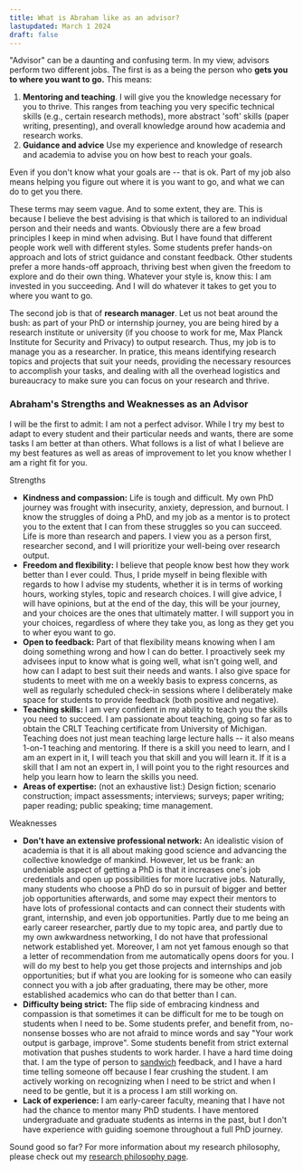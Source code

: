 ```yaml
---
title: What is Abraham like as an advisor?
lastupdated: March 1 2024
draft: false
---
```




<!-- ## Advising Philosophy -->
"Advisor" can be a daunting and confusing term. In my view,  advisors perform two different jobs. The first is as a being the person who **gets you to where you want to go.** This means:

1. **Mentoring and teaching**. I will give you the knowledge necessary for you to thrive. This ranges from teaching you very specific technical skills (e.g., certain research methods), more abstract 'soft' skills (paper writing, presenting), and overall knowledge around how academia and research works.
2. **Guidance and advice** Use my experience and knowledge of research and academia to advise you on how best to reach your goals.

Even if you don't know what your goals are -- that is ok. Part of my job also means helping you figure out where it is you want to go, and what we can do to get you there.

These terms may seem vague. And to some extent, they are. This is because I believe the best advising is that which is tailored to an individual person and their needs and wants. Obviously there are a few broad principles I keep in mind when advising. But I have found that different people work well with different styles. Some students prefer hands-on approach and lots of strict guidance and constant feedback. Other students prefer a more hands-off approach, thriving best when given the freedom to explore and do their own thing. Whatever your style is, know this: I am invested in you succeeding. And I will do whatever it takes to get you to where you want to go.

The second job is that of **research manager**. Let us not beat around the bush: as part of your PhD or internship journey, you are being hired by a research institute or university (if you choose to work for me, Max Planck Institute for Security and Privacy) to output research. Thus, my job is to manage you as a researcher. In pratice, this means identifying research topics and projects that suit your needs, providing the necessary resources to accomplish your tasks, and dealing with all the overhead logistics and bureaucracy to make sure you can focus on your research and thrive.


### Abraham's Strengths and Weaknesses as an Advisor
I will be the first to admit: I am not a perfect advisor. While I try my best to adapt to every student and their particular needs and wants, there are some tasks I am better at than others. What follows is a list of what I believe are my best features as well as areas of improvement to let you know whether I am a right fit for you.

Strengths
* **Kindness and compassion:** Life is tough and difficult. My own PhD journey was frought with insecurity, anxiety, depression, and burnout. I know the struggles of doing a PhD, and my job as a mentor is to protect you to the extent that I can from these struggles so you can succeed. Life is more than research and papers. I view you as a person first, researcher second, and I will prioritize your well-being over research output. 
* **Freedom and flexibility:** I believe that people know best how they work better than I ever could. Thus, I pride myself in being flexible with regards to how I advise my students, whether it is in terms of working hours, working styles, topic and research choices. I will give advice, I will have opinions, but at the end of the day, this will be your journey, and your choices are the ones that ultimately matter.  I will support you in your choices, regardless of where they take you, as long as they get you to wher eyou want to go.
* **Open to feedback:** Part of that flexibility means knowing when I am doing something wrong and how I can do better. I proactively seek my advisees input to know what is going well, what isn't going well, and how can I adapt to best suit their needs and wants. I also give space for students to meet with me on a weekly basis to express concerns, as well as regularly scheduled check-in sessions where I deliberately make space for students to provide feedback (both positive and negative).
* **Teaching skills:** I am very confident in my ability to teach you the skills you need to succeed. I am passionate about teaching, going so far as to obtain the CRLT Teaching certificate from University of Michigan. Teaching does not just mean teaching large lecture halls -- it also means 1-on-1 teaching and mentoring. If there is a skill you need to learn, and I am an expert in it, I will teach you that skill and you will learn it. If it is a skill that I am not an expert in, I will point you to the right resources and help you learn how to learn the skills you need.
* **Areas of expertise:** (not an exhaustive list:) Design fiction; scenario construction; impact assessments; interviews; surveys; paper writing; paper reading; public speaking; time management.

Weaknesses
* **Don't have an extensive professional network:** An idealistic vision of academia is that it is all about making good science and advancing the collective knowledge of mankind. However, let us be frank: an undeniable aspect of getting a PhD is that it increases one's job credentials and open up possibilities for more lucrative jobs. Naturally, many students who choose a PhD do so in pursuit of bigger and better job opportunities afterwards, and some may expect their mentors to have lots of professional contacts and can connect their students with grant, internship, and even job opportunities. Partly due to me being an early career researcher, partly due to my topic area, and partly due to my own awkwardness networking, I do not have that professional network established yet. Moreover, I am not yet famous enough so that a letter of recommendation from me automatically opens doors for you. I will do my best to help you get those projects and internships and job opportunities; but if what you are looking for is someone who can easily connect you with a job after graduating, there may be other, more established academics who can do that better than I can.
* **Difficulty being strict:** The flip side of embracing kindness and compassion is that sometimes it can be difficult for me to be tough on students when I need to be. Some students prefer, and benefit from, no-nonsense bosses who are not afraid to mince words and say "Your work output is garbage, improve". Some students benefit from strict external motivation that pushes students to work harder. I have a hard time doing that. I am the type of person to [sandwich](https://www.betterup.com/blog/feedback-sandwich) feedback, and I have a hard time telling someone off because I fear crushing the student. I am actively working on recognizing when I need to be strict and when I need to be gentle, but it is a process I am still working on.
* **Lack of experience:** I am early-career faculty, meaning that I have not had the chance to mentor many PhD students. I have mentored undergraduate and graduate students as interns in the past, but I don't have experience with guiding soemone throughout a full PhD journey.

Sound good so far? For more information about my research philosophy, please check out my [research philosophy page](../../../blog/academicmusings/researchphilosophy/). 



<!-- For more information about my research philosophy, please check out my research philosophy page. -->

<!-- ## Policies
### What I do for my students
On the idea: this is. I will try my absolute best to meet these, but life sometiems gets in the way.

* One hourly weekly meeting with you.
* Conference travel: as long as my budget allows it, I will fund travel to conference to present work you do with me at MPI, subject to MPI's travel requirements and german law regarding research travel expenditures.


### Idiosynchrasies
* I try to answer within 2 business days, or if not, I will let you know when i can get back to you.
* I work during weeks, not on weekends
* Cannot be contacted outside of work.
* My main preference for contact are email and internal messaging apps (e.g., Slack, Zulip, or wahtever our organization is hosting). I am very agaisnt using my personal phone as method of contact. -->

<!-- * **Embrace the whimsy** Maybe not so much an advantage rather than a feature, but I love embracing the whimsical. Life is too short to not have fun. to my way-too-chubby cat Lokum, life is full of ridiculous surprises, so why not have fun? -->




<!-- ### Policies

#### Working hours
I don't enforce strict hours on those I supervise. As a student/intern/postdoc/misc-job-title, you are the main person doing the work, and so, you are the one having autonomy over your exact working hours. I don't care if you want to work traditional 9 to fives, or are a late owl, an early bird, or alternate working 30 minutes with 30 minutes of Mario Kart. As long as you get your work done, what you do on your own time is up to you and how you do it is up to you.


#### What about remote work?
My own policy is that where you work is entirely up to you. You know best where you are most happy and productive, and so you have the freedom of choosing where you work from.

Having said that, the current institute I am in (MPI-SP) requires that you need to be spend most of your time in Bochum. One cannot spend the entirety of their internship or PhD student working abroad, for example.

Your health is more important than any paper or submission. Take time off until you are better. I ask that if possible, you keep me in the loop (a quick "Hey im sick don't know when I'll be back") so that I can adjust my own scehdule accordingly, but prioritize yourself first.
The same goes for mental health days. 

For extended illnesses, we will discuss , we can talk to try to find an appropiate solution that takes into account 


### Rersearch Philosophy

 -->


<!-- ### Responsive to feedback
You know how to be advised better than I can.
You know better than I do the type of advice you need. First, because you know yourself better than I know you. Second, because I was a PhD student and academic intern 2017-2023 in a very specific time and place.. Times change. The lessons I leanred in Michigan in 2017 may not apply to Bochum in 2024. I have some insights, but I am blinded by my own experiences.

### Humility -->